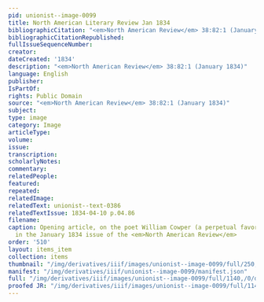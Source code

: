 ```yaml
---
pid: unionist--image-0099
title: North American Literary Review Jan 1834
bibliographicCitation: "<em>North American Review</em> 38:82:1 (January 1834)"
bibliographicCitationRepublished: 
fullIssueSequenceNumber: 
creator: 
dateCreated: '1834'
description: "<em>North American Review</em> 38:82:1 (January 1834)"
language: English
publisher: 
IsPartOf: 
rights: Public Domain
source: "<em>North American Review</em> 38:82:1 (January 1834)"
subject: 
type: image
category: Image
articleType: 
volume: 
issue: 
transcription: 
scholarlyNotes: 
commentary: 
relatedPeople: 
featured: 
repeated: 
relatedImage: 
relatedText: unionist--text-0386
relatedTextIssue: 1834-04-10 p.04.86
filename: 
caption: Opening article, on the poet William Cowper (a perpetual favorite of Abolitionists),
  in the January 1834 issue of the <em>North American Review</em>
order: '510'
layout: items_item
collection: items
thumbnail: "/img/derivatives/iiif/images/unionist--image-0099/full/250,/0/default.jpg"
manifest: "/img/derivatives/iiif/unionist--image-0099/manifest.json"
full: "/img/derivatives/iiif/images/unionist--image-0099/full/1140,/0/default.jpg"
proofed JR: "/img/derivatives/iiif/images/unionist--image-0099/full/1140,/0/default.jpg"
---
```


